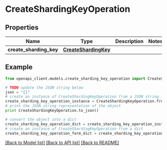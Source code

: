 # CreateShardingKeyOperation


## Properties
Name | Type | Description | Notes
------------ | ------------- | ------------- | -------------
**create_sharding_key** | [**CreateShardingKey**](CreateShardingKey.md) |  | 

## Example

```python
from openapi_client.models.create_sharding_key_operation import CreateShardingKeyOperation

# TODO update the JSON string below
json = "{}"
# create an instance of CreateShardingKeyOperation from a JSON string
create_sharding_key_operation_instance = CreateShardingKeyOperation.from_json(json)
# print the JSON string representation of the object
print CreateShardingKeyOperation.to_json()

# convert the object into a dict
create_sharding_key_operation_dict = create_sharding_key_operation_instance.to_dict()
# create an instance of CreateShardingKeyOperation from a dict
create_sharding_key_operation_form_dict = create_sharding_key_operation.from_dict(create_sharding_key_operation_dict)
```
[[Back to Model list]](../README.md#documentation-for-models) [[Back to API list]](../README.md#documentation-for-api-endpoints) [[Back to README]](../README.md)


